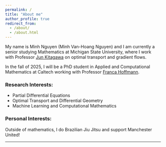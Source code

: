 ```yaml
---
permalink: /
title: "About me"
author_profile: true
redirect_from: 
  - /about/
  - /about.html
---
```


My name is Minh Nguyen (Minh Van-Hoang Nguyen) and I am currently a senior studying Mathematics at Michigan State University, where I work with Professor [Jun Kitagawa](https://users.math.msu.edu/users/jun/) on optimal transport and gradient flows. 

In the fall of 2025, I will be a PhD student in Applied and Computational Mathematics at Caltech working with Professor [Franca Hoffmann](https://www.eas.caltech.edu/people/franca-hoffmann).

### Research Interests: 
- Partial Differential Equations
- Optimal Transport and Differential Geometry
- Machine Learning and Computational Mathematics

### Personal Interests: 
Outside of mathematics, I do Brazilian Jiu Jitsu  and support Manchester United!

---
<script type="text/javascript" id="mapmyvisitors" src="//mapmyvisitors.com/map.js?d=mtH-Pr0d3swe2WdQUTQVBf8Lz4RgVr7NC04XYL59i_Y&cl=ffffff&w=a"></script>
